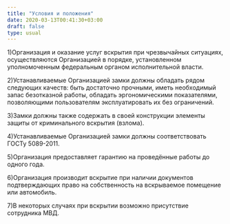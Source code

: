 ```yaml
---
title: "Условия и положения"
date: 2020-03-13T00:41:30+03:00
draft: false
type: usual
---
```

1)Организация и оказание услуг вскрытия при чрезвычайных ситуациях, осуществляются
Организацией в порядке, установленном уполномоченным 
федеральным органом исполнительной власти.
 
2)Устанавливаемые Организацией замки должны обладать рядом следующих качеств: быть достаточно 
прочными, иметь необходимый запас безотказной работы, обладать эргономическими показателями, 
позволяющими пользователям эксплуатировать их без ограничений.  

3)Замки должны также содержать в своей конструкции элементы защиты от криминального вскрытия (взлома).

4)Устанавливаемые Организацией замки должны соответствовать ГОСТу 5089-2011.

5)Организация предоставляет гарантию на проведённые работы до одного года.

6)Организация производит вскрытие при наличии документов подтверждающих право на собственность на вскрываемое помещение или автомобиль.

7)В некоторых случаях при вскрытии возможно присутствие сотрудника МВД. 
